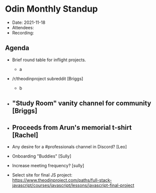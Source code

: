 # Odin Monthly Standup 

* Date: 2021-11-18
* Attendees: 
* Recording: 

## Agenda

- Brief round table for inflight projects.
    - a
- /r/theodinproject subreddit [Briggs]
    - b
- "Study Room" vanity channel for community [Briggs]
    -
- Proceeds from Arun's memorial t-shirt [Rachel]
    -
- Any desire for a #professionals channel in Discord? [Leo]

- Onboarding "Buddies" [Sully]

- Increase meeting frequency? [sully]

- Select site for final JS project: https://www.theodinproject.com/paths/full-stack-javascript/courses/javascript/lessons/javascript-final-project
